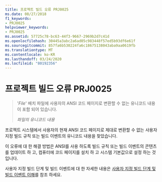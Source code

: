 ```yaml
---
title: 프로젝트 빌드 오류 PRJ0025
ms.date: 08/27/2018
f1_keywords:
- PRJ0025
helpviewer_keywords:
- PRJ0025
ms.assetid: 57725c78-bc63-44f3-9667-2969b2d7c41d
ms.openlocfilehash: 30445a3abc2a6ad05c983448f57ed5b93df6e61f
ms.sourcegitcommit: 857fa6b530224fa6c18675138043aba9aa0619fb
ms.translationtype: MT
ms.contentlocale: ko-KR
ms.lasthandoff: 03/24/2020
ms.locfileid: "80192356"
---
```

# <a name="project-build-error-prj0025"></a>프로젝트 빌드 오류 PRJ0025

> '*File*' 배치 파일에 사용자의 ANSI 코드 페이지로 변환할 수 없는 유니코드 내용이 포함 되어 있습니다.
>
> *파일의 유니코드 내용*

프로젝트 시스템에서 사용자의 현재 ANSI 코드 페이지로 제대로 변환할 수 없는 사용자 지정 빌드 규칙 또는 빌드 이벤트의 유니코드 내용을 찾았습니다.

이 오류에 대 한 해결 방법은 ANSI를 사용 하도록 빌드 규칙 또는 빌드 이벤트의 콘텐츠를 업데이트 하 고, 컴퓨터에 코드 페이지를 설치 하 고 시스템 기본값으로 설정 하는 것입니다.

사용자 지정 빌드 단계 및 빌드 이벤트에 대 한 자세한 내용은 [사용자 지정 빌드 단계 및 빌드 이벤트 이해](../../build/understanding-custom-build-steps-and-build-events.md)를 참조 하세요.
